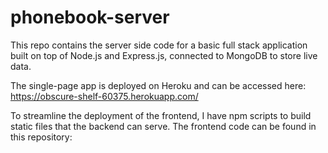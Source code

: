 # phonebook-server
This repo contains the server side code for a basic full stack application built on top of Node.js and Express.js, connected to MongoDB to store live data.

The single-page app is deployed on Heroku and can be accessed here: https://obscure-shelf-60375.herokuapp.com/

To streamline the deployment of the frontend, I have npm scripts to build static files that the backend can serve. The frontend code can be found in this repository: 
